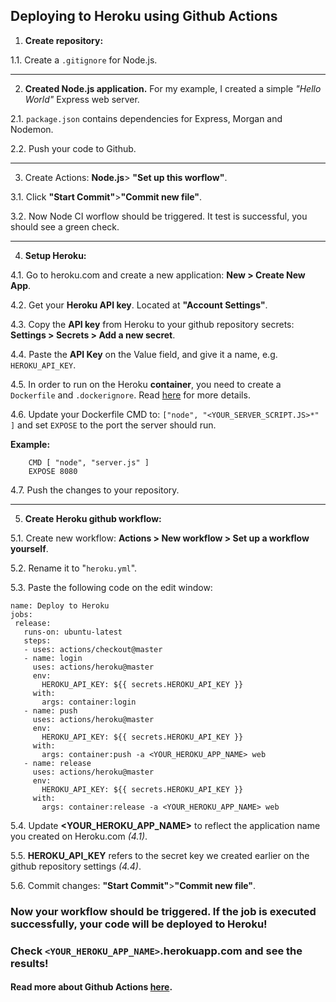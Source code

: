 ## Deploying to Heroku using Github Actions

1. **Create repository:**

1.1.  Create a `.gitignore` for Node.js.

---

2. **Created Node.js application.** For my example, I created a simple _"Hello World"_ Express web server.

2.1. `package.json` contains dependencies for Express, Morgan and Nodemon.

2.2. Push your code to Github.

---

3. Create Actions: **Node.js**> **"Set up this worflow"**.

3.1. Click **"Start Commit"**>**"Commit new file"**.

3.2. Now Node CI worflow should be triggered. It test is successful, you should see a green check.

---

4. **Setup Heroku:**

4.1. Go to heroku.com and create a new application: **New > Create New App**.

4.2. Get your **Heroku API key**. Located at **"Account Settings"**.

4.3. Copy the **API key** from Heroku to your github repository secrets: **Settings > Secrets > Add a new secret**.

4.4. Paste the **API Key** on the Value field, and give it a name, e.g. `HEROKU_API_KEY`.

4.5. In order to run on the Heroku **container**, you need to create a `Dockerfile`  and `.dockerignore`. Read [here](https://nodejs.org/de/docs/guides/nodejs-docker-webapp/
) for more details.

4.6. Update your Dockerfile CMD to: `["node", "<YOUR_SERVER_SCRIPT.JS>*" ]` and set `EXPOSE` to the port the server should run.

   **Example:**
```
    CMD [ "node", "server.js" ]
    EXPOSE 8080
```


   4.7. Push the changes to your repository.

---

5.  **Create Heroku github workflow:**

5.1. Create new workflow: **Actions > New workflow > Set up a workflow yourself**.

5.2. Rename it to "`heroku.yml`".

5.3.  Paste the following code on the edit window:

 ```on: push
name: Deploy to Heroku
jobs:
  release:
    runs-on: ubuntu-latest
    steps:
    - uses: actions/checkout@master
    - name: login
      uses: actions/heroku@master
      env:
        HEROKU_API_KEY: ${{ secrets.HEROKU_API_KEY }}
      with:
        args: container:login
    - name: push
      uses: actions/heroku@master
      env:
        HEROKU_API_KEY: ${{ secrets.HEROKU_API_KEY }}
      with:
        args: container:push -a <YOUR_HEROKU_APP_NAME> web
    - name: release
      uses: actions/heroku@master
      env:
        HEROKU_API_KEY: ${{ secrets.HEROKU_API_KEY }}
      with:
        args: container:release -a <YOUR_HEROKU_APP_NAME> web
```


5.4. Update **<YOUR_HEROKU_APP_NAME>** to reflect the application name you created on Heroku.com _(4.1)_.

5.5. **HEROKU_API_KEY** refers to the secret key we created earlier on the github repository settings _(4.4)_.

5.6. Commit changes: **"Start Commit"**>**"Commit new file"**.

### Now your workflow should be triggered. If the job is executed successfully, your code will be deployed to Heroku!
### Check `<YOUR_HEROKU_APP_NAME>`.herokuapp.com and see the **results**!

#### Read more about Github Actions [here](https://help.github.com/en/actions).